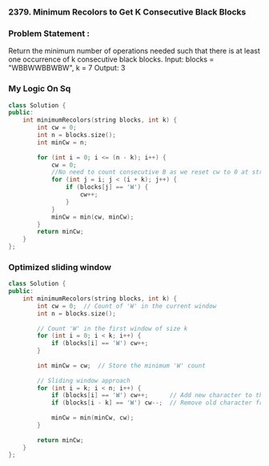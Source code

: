 ### 2379. Minimum Recolors to Get K Consecutive Black Blocks
### Problem Statement :
Return the minimum number of operations needed such that there is at least one occurrence of k consecutive black blocks.
Input: blocks = "WBBWWBBWBW", k = 7
Output: 3

### My Logic On Sq
```cpp
class Solution {
public:
    int minimumRecolors(string blocks, int k) {
        int cw = 0;
        int n = blocks.size();
        int minCw = n;
      
        for (int i = 0; i <= (n - k); i++) {
            cw = 0;
            //No need to count consecutive B as we reset cw to 0 at strt of loop
            for (int j = i; j < (i + k); j++) {
                if (blocks[j] == 'W') {
                    cw++;
                }
            }
            minCw = min(cw, minCw);
        }
        return minCw;
    }
};
```

### Optimized sliding window
```cpp
class Solution {
public:
    int minimumRecolors(string blocks, int k) {
        int cw = 0;  // Count of 'W' in the current window
        int n = blocks.size();
        
        // Count 'W' in the first window of size k
        for (int i = 0; i < k; i++) {
            if (blocks[i] == 'W') cw++;
        }
        
        int minCw = cw;  // Store the minimum 'W' count
        
        // Sliding window approach
        for (int i = k; i < n; i++) {
            if (blocks[i] == 'W') cw++;      // Add new character to the window
            if (blocks[i - k] == 'W') cw--;  // Remove old character from the window
            
            minCw = min(minCw, cw);
        }
        
        return minCw;
    }
};
```
